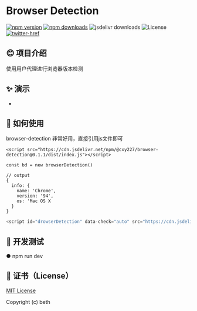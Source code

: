 # Browser Detection
[![npm version][npm-version-src]][npm-version-href]
[![npm downloads][npm-downloads-src]][npm-downloads-href]
![jsdelivr downloads][jsdelivr-downloads-href]
![License][license-href]
[![twitter-href][twitter-href]](https://twitter.com/qiuge227)

## 😊 项目介绍
使用用户代理进行浏览器版本检测

## ✨ 演示
* [browser]: https://beth-zhang.github.io/browser-detection/example/mvp.html

## 📖 如何使用
browser-detection 非常好用，直接引用js文件即可

```
<script src="https://cdn.jsdelivr.net/npm/@cxy227/browser-detection@0.1.1/dist/index.js"></script>

const bd = new browserDetection()

// output
{
  info: {
    name: 'Chrome',
    version: '94',
    os: 'Mac OS X
  }
}
```

```javascript
<script id="drowserDetection" data-check="auto" src="https://cdn.jsdelivr.net/npm/@cxy227/browser-detection@0.1.3/dist/index.js"></script>
```

## 🧰 开发测试
● npm run dev

## 📄 证书（License）
[MIT License](./LICENSE)

Copyright (c) beth

<!-- Badges -->
[npm-version-src]: https://img.shields.io/npm/v/@cxy227/browser-detection
[npm-version-href]: https://npmjs.com/package/@cxy227/browser-detection
[npm-downloads-src]: https://img.shields.io/npm/dw/@cxy227/browser-detection
[npm-downloads-href]: https://npmjs.com/package/@cxy227/browser-detection
[license-src]: https://img.cxy227.io/npm/l/@cxy227/browser-detection.svg
[license-href]: https://img.shields.io/badge/license-MIT-green
[jsdelivr-downloads-href]: https://img.shields.io/jsdelivr/gh/hy/cxy227/browser-detection
[twitter-href]: https://img.shields.io/twitter/url?label=qiuge227&style=social&url=https%3A%2F%2Ftwitter.com%2Fqiuge227